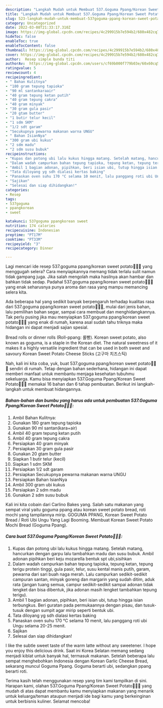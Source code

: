 ```yaml
---
description: "Langkah Mudah untuk Membuat 537.Goguma Ppang/Korean Sweet Potato🍠🍠🍠, Lezat"
title: "Langkah Mudah untuk Membuat 537.Goguma Ppang/Korean Sweet Potato🍠🍠🍠, Lezat"
slug: 523-langkah-mudah-untuk-membuat-537goguma-ppang-korean-sweet-potato-lezat
category: Uncategorized
date: 2022-03-08T21:33:17.310Z
image: https://img-global.cpcdn.com/recipes/4c299915b7e594b2/680x482cq70/537goguma-ppangkorean-sweet-potato-foto-resep-utama.jpg
hideToc: false
enableToc: true
enableTocContent: false
thumbnail: https://img-global.cpcdn.com/recipes/4c299915b7e594b2/680x482cq70/537goguma-ppangkorean-sweet-potato-foto-resep-utama.jpg
cover: https://img-global.cpcdn.com/recipes/4c299915b7e594b2/680x482cq70/537goguma-ppangkorean-sweet-potato-foto-resep-utama.jpg
author:  Resep simple bunda titi
authorAv:  https://img-global.cpcdn.com/users/cf69b000f779b03e/60x60cq50/avatar.jpg
ratingvalue: 5
reviewcount: 4
recipeingredient:
- " Bahan Kulitnya"
- "180 gram tepung tapioka"
- "90 ml santankaraair"
- "40 gram tepung ketan putih"
- "40 gram tepung cakra"
- "40 gram minyak"
- "30 gram gula pasir"
- "20 gtam butter"
- "1 butir telur kecil"
- "1 sdm SKM"
- "1/2 sdt garam"
- "Secukupnya pewarna makanan warna UNGU"
- " Bahan IsianNya"
- "300 gram ubi kukus"
- "2 sdm madu"
- "2 sdm susu bubuk"
recipeinstructions:
- "Kupas dan potong ubi lalu kukus hingga matang. Setelah matang, hancurkan dengan garpu lalu tambahkan madu dan susu bubuk. Ambil adonan pipihkan beri keju mozarella bentuk spt ubi,sisihkan"
- "Dalam wadah campurkan bahan tepung tapioka, tepung ketan, tepung terigu protein tinggi, gula pasir, telur, susu kental manis putih, garam, pewarna dari sari buah naga merah. Lalu campurkan sedikit-sedikit campuran santan, minyak goreng dan margarin yang sudah ditim, aduk rata (jangan tuang semua, campur sedikit-sedikit sampai adonan tidak lengket dan bisa dibentuk, jika adonan masih lengket tambahkan tepung terigu)."
- "Ambil 1 bagian adonan, pipihkan, beri isian ubi, tutup hingga isian terbungkus. Beri guratan pada permukaannya dengan pisau, dan tusuk-tusuk dengan sumpit agar mirip seperti bentuk ubi."
- "Tata diloyang yg sdh dialasi kertas baking"
- "Panaskan oven suhu 170 °C selama 10 menit, lalu panggang roti ubi Ungu selama 20-25 menit."
- "Sajikan"
- "Selesai dan siap dihidangkan!"
categories:
- Resep
tags:
- 537goguma
- ppangkorean
- sweet

katakunci: 537goguma ppangkorean sweet 
nutrition: 174 calories
recipecuisine: Indonesian
preptime: "PT17M"
cooktime: "PT33M"
recipeyield: "3"
recipecategory: Dinner

---
```



Lagi mencari ide resep 537.goguma ppang/korean sweet potato🍠🍠🍠 yang menggugah selera? Cara menyiapkannya memang tidak terlalu sulit namun tidak gampang juga. Jika salah mengolah maka hasilnya akan hambar dan bahkan tidak sedap. Padahal 537.goguma ppang/korean sweet potato🍠🍠🍠 yang enak seharusnya punya aroma dan rasa yang mampu memancing selera kita.


Ada beberapa hal yang sedikit banyak berpengaruh terhadap kualitas rasa dari 537.goguma ppang/korean sweet potato🍠🍠🍠, mulai dari jenis bahan, lalu pemilihan bahan segar, sampai cara membuat dan menghidangkannya. Tak perlu pusing jika mau menyiapkan 537.goguma ppang/korean sweet potato🍠🍠🍠 yang enak di rumah, karena asal sudah tahu triknya maka hidangan ini dapat menjadi sajian spesial.

Bread rolls or dinner rolls (Roll-ppang: 롤빵). Korean sweet potato, also known as goguma, is a staple in the Korean diet. The natural sweetness of it makes it a highly versatile ingredient that can be used in both sweet and savoury Korean Sweet Potato Cheese Sticks (고구마 치즈스틱)


Nah, kali ini kita coba, yuk, buat 537.goguma ppang/korean sweet potato🍠🍠🍠 sendiri di rumah. Tetap dengan bahan sederhana, hidangan ini dapat memberi manfaat untuk membantu menjaga kesehatan tubuhmu sekeluarga. Kamu bisa menyiapkan 537.Goguma Ppang/Korean Sweet Potato🍠🍠🍠 memakai 16 bahan dan 6 tahap pembuatan. Berikut ini langkah-langkah untuk membuat hidangannya.

<!--inarticleads1-->

##### Bahan-bahan dan bumbu yang harus ada untuk pembuatan 537.Goguma Ppang/Korean Sweet Potato🍠🍠🍠:

1. Ambil  Bahan Kulitnya:
1. Gunakan 180 gram tepung tapioka
1. Gunakan 90 ml santan(kara+air)
1. Ambil 40 gram tepung ketan putih
1. Ambil 40 gram tepung cakra
1. Persiapkan 40 gram minyak
1. Persiapkan 30 gram gula pasir
1. Gunakan 20 gtam butter
1. Siapkan 1 butir telur (kecil)
1. Siapkan 1 sdm SKM
1. Persiapkan 1/2 sdt garam
1. Persiapkan Secukupnya pewarna makanan warna UNGU
1. Persiapkan  Bahan IsianNya
1. Ambil 300 gram ubi kukus
1. Persiapkan 2 sdm madu
1. Gunakan 2 sdm susu bubuk


Kali ini kita cobain dari Carlino Bakes yang. Salah satu makanan yang sempat viral yaitu goguma ppang atau korean sweet potato bread, roti mochi yang tampilannya mirip. GOGUMA PPANG, Korean Sweet Potato Bread / Roti Ubi Ungu Yang Lagi Booming. Membuat Korean Sweet Potato Mochi Bread (Goguma Ppang). 

<!--inarticleads2-->

##### Cara buat 537.Goguma Ppang/Korean Sweet Potato🍠🍠🍠:

1. Kupas dan potong ubi lalu kukus hingga matang. Setelah matang, hancurkan dengan garpu lalu tambahkan madu dan susu bubuk. Ambil adonan pipihkan beri keju mozarella bentuk spt ubi,sisihkan
1. Dalam wadah campurkan bahan tepung tapioka, tepung ketan, tepung terigu protein tinggi, gula pasir, telur, susu kental manis putih, garam, pewarna dari sari buah naga merah. Lalu campurkan sedikit-sedikit campuran santan, minyak goreng dan margarin yang sudah ditim, aduk rata (jangan tuang semua, campur sedikit-sedikit sampai adonan tidak lengket dan bisa dibentuk, jika adonan masih lengket tambahkan tepung terigu).
1. Ambil 1 bagian adonan, pipihkan, beri isian ubi, tutup hingga isian terbungkus. Beri guratan pada permukaannya dengan pisau, dan tusuk-tusuk dengan sumpit agar mirip seperti bentuk ubi.
1. Tata diloyang yg sdh dialasi kertas baking
1. Panaskan oven suhu 170 °C selama 10 menit, lalu panggang roti ubi Ungu selama 20-25 menit.
1. Sajikan
1. Selesai dan siap dihidangkan!

I like the subtle sweet taste of the warm latte without any sweetener. I hope you enjoy this delicious drink. Saat ini Korea Selatan memang sedang menjadi kiblat untuk banyak hal, termasuk makanan. Setelah beberapa lalu sempat menghebohkan Indonesia dengan Korean Garlic Cheese Bread, sekarang muncul Goguma Ppang. Goguma berarti ubi, sedangkan ppang berarti roti. 

Terima kasih telah menggunakan resep yang tim kami tampilkan di sini. Harapan kami, olahan 537.Goguma Ppang/Korean Sweet Potato🍠🍠🍠 yang mudah di atas dapat membantu kamu menyiapkan makanan yang menarik untuk keluarga/teman ataupun menjadi ide bagi kamu yang berkeinginan untuk berbisnis kuliner. Selamat mencoba!
